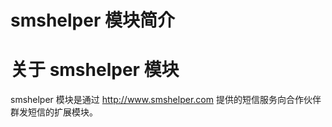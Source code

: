 # smshelper 模块简介

# 关于 smshelper 模块 #

smshelper 模块是通过 http://www.smshelper.com 提供的短信服务向合作伙伴群发短信的扩展模块。
